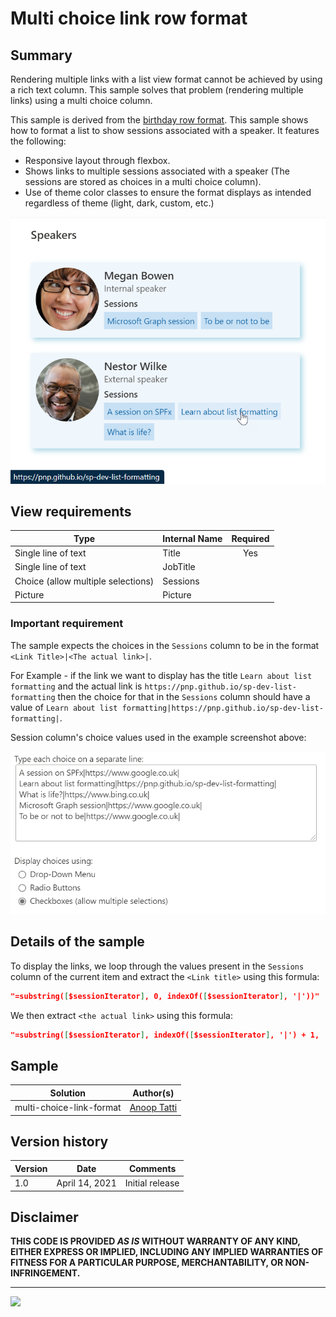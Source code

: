 # Multi choice link row format

## Summary

Rendering multiple links with a list view format cannot be achieved by using a rich text column. This sample solves that problem (rendering multiple links) using a multi choice column.

This sample is derived from the [birthday row format](../birthday-format). This sample shows how to format a list to show sessions associated with a speaker. It features the following:
- Responsive layout through flexbox.
- Shows links to multiple sessions associated with a speaker (The sessions are stored as choices in a multi choice column).
- Use of theme color classes to ensure the format displays as intended regardless of theme (light, dark, custom, etc.)

![Multi choice link row format](./assets/screenshot.png)

## View requirements

|Type|Internal Name|Required|
|---|---|:---:|
|Single line of text|Title|Yes|
|Single line of text|JobTitle||
|Choice (allow multiple selections)|Sessions||
|Picture|Picture||

### Important requirement
The sample expects the choices in the `Sessions` column to be in the format `<Link Title>|<The actual link>|`.

For Example - if the link we want to display has the title `Learn about list formatting` and the actual link is `https://pnp.github.io/sp-dev-list-formatting` then the choice for that in the `Sessions` column should have a value of `Learn about list formatting|https://pnp.github.io/sp-dev-list-formatting|`.

Session column's choice values used in the example screenshot above:

![Example choice values](./assets/example-choice-values.png)

## Details of the sample

To display the links, we loop through the values present in the `Sessions` column of the current item and extract the `<Link title>` using this formula:
```JSON
"=substring([$sessionIterator], 0, indexOf([$sessionIterator], '|'))"
```

We then extract `<the actual link>` using this formula:
```JSON
"=substring([$sessionIterator], indexOf([$sessionIterator], '|') + 1,  lastIndexOf([$sessionIterator], '|'))"
```

## Sample

Solution|Author(s)
--------|---------
multi-choice-link-format | [Anoop Tatti](https://twitter.com/anooptells)

## Version history

Version|Date|Comments
-------|----|--------
1.0|April 14, 2021 |Initial release

## Disclaimer
**THIS CODE IS PROVIDED *AS IS* WITHOUT WARRANTY OF ANY KIND, EITHER EXPRESS OR IMPLIED, INCLUDING ANY IMPLIED WARRANTIES OF FITNESS FOR A PARTICULAR PURPOSE, MERCHANTABILITY, OR NON-INFRINGEMENT.**

---

<img src="https://pnptelemetry.azurewebsites.net/sp-dev-list-formatting/view-samples/multi-choice-link-format" />